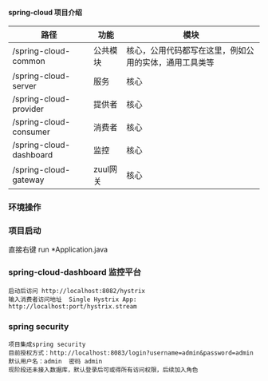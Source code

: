 #### spring-cloud 项目介绍

| 路径 | 功能 | 模块          
| ---------------------  | ------------ | ---------
| /spring-cloud-common   | 公共模块     | 核心，公用代码都写在这里，例如公用的实体，通用工具类等
| /spring-cloud-server   | 服务         | 核心
| /spring-cloud-provider | 提供者       | 核心
| /spring-cloud-consumer | 消费者       | 核心
| /spring-cloud-dashboard| 监控         | 核心
| /spring-cloud-gateway  | zuul网关     | 核心

### 环境操作

### 项目启动
直接右键 run   *Application.java

###  spring-cloud-dashboard 监控平台
    启动后访问 http://localhost:8082/hystrix
    输入消费者访问地址  Single Hystrix App: http://localhost:port/hystrix.stream

### spring security
    项目集成spring security
    目前授权方式：http://localhost:8083/login?username=admin&password=admin
    默认用户名：admin  密码 admin
    现阶段还未接入数据库，默认登录后可或得所有访问权限，后续加入角色





